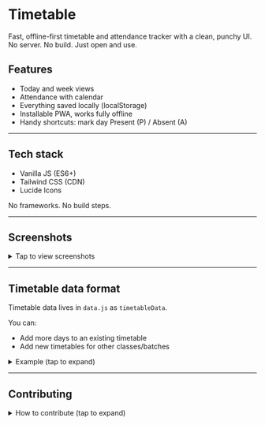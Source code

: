 # Timetable

Fast, offline-first timetable and attendance tracker with a clean, punchy UI. No server. No build. Just open and use.

## Features
- Today and week views
- Attendance with calendar
- Everything saved locally (localStorage)
- Installable PWA, works fully offline
- Handy shortcuts: mark day Present (P) / Absent (A)

---

## Tech stack
- Vanilla JS (ES6+)
- Tailwind CSS (CDN)
- Lucide Icons

No frameworks. No build steps.

---

## Screenshots

<details>
  <summary>Tap to view screenshots</summary>

  <p align="center">
    <img src="public/assets/screenshot_today.png" alt="Today view" width="100%" loading="lazy" style="max-width:640px;display:block;margin:0 auto;" />
  </p>
  <p align="center">
    <img src="public/assets/screenshot_week.png" alt="Week view" width="100%" loading="lazy" style="max-width:640px;display:block;margin:0 auto;" />
  </p>
  <p align="center">
    <img src="public/assets/screenshot_calendar.png" alt="Calendar view" width="100%" loading="lazy" style="max-width:640px;display:block;margin:0 auto;" />
  </p>

</details>

---

## Timetable data format

Timetable data lives in `data.js` as `timetableData`.

You can:
- Add more days to an existing timetable
- Add new timetables for other classes/batches

<details>
  <summary>Example (tap to expand)</summary>

```js
const timetableData = [
  {
    id: "ty-it", // Unique ID for this timetable
    displayName: "TY IT", // Display name for UI
    batches: ["T1", "T2", "T3"],

    days: [
      {
        day: "Monday",
        dayIndex: 1, // 1 = Monday, 2 = Tuesday, etc.
        slots: [
          {
            time: "08:15-09:15",
            type: "lecture",
            subject: "ML",
            teacher: "MKP",
            room: "605",
            color: "#ef4444"
          },
          {
            time: "10:30-11:30",
            type: "lab",
            color: "#a855f7",
            batches: [
              { name: "T1", subject: "SL-1 Lab", teacher: "ASP", room: "607-A" },
              { name: "T2", subject: "SEPM Lab", teacher: "RYT", room: "607-A" },
              { name: "T3", subject: "SL-1 Lab", teacher: "NF1", room: "607-B" }
            ]
          }
        ]
      }

      // Add more days here...
    ],

    timeSlots: [
      { start: "08:15", end: "09:15" },
      { start: "09:15", end: "10:15" },
      { start: "10:15", end: "10:30", label: "Tea Break" },
      { start: "10:30", end: "11:30" },
      { start: "11:30", end: "12:30" },
      { start: "12:30", end: "13:15", label: "Lunch Break" },
      { start: "13:15", end: "14:15" },
      { start: "14:15", end: "15:15" },
      { start: "15:15", end: "16:15" }
    ]
  }

  // Add another timetable here for a different class or section...
];
```

</details>

---

## Contributing

<details>
  <summary>How to contribute (tap to expand)</summary>

1) Fork and clone

```bash
git clone https://github.com/swarooppatilx/timetable.git
cd timetable
```

2) Make changes
- Edit `timetableData` in `data.js`
- Update styles in `style.css` or Tailwind classes in `index.html`
- Add features/fixes in `app.js`

3) Test locally
- Open `index.html` directly, or run a local server:

```bash
python -m http.server -d public/
```

4) Commit and push

```bash
git add .
git commit -m "feat: add new timetable for SY IT"
git push origin main
```

5) Open a Pull Request on GitHub

</details>
